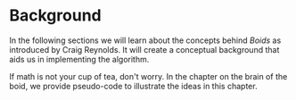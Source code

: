 # Background
In the following sections we will learn about the concepts behind _Boids_ as
introduced by Craig Reynolds. It will create a conceptual background that aids
us in implementing the algorithm.

If math is not your cup of tea, don't worry. In the chapter on the brain of the
boid, we provide pseudo-code to illustrate the ideas in this chapter.
